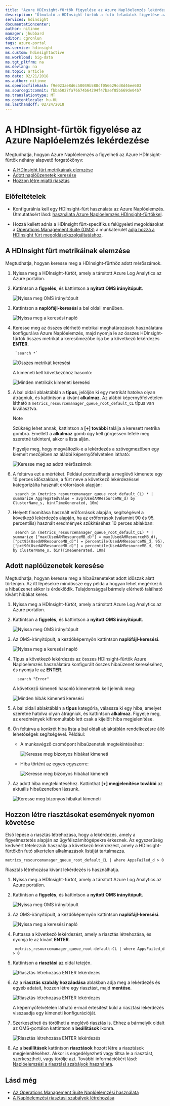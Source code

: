 ```yaml
---
title: "Azure HDInsight-fürtök figyelése az Azure Naplóelemzés lekérdezése |} Microsoft Docs"
description: "Útmutató a HDInsight-fürtök a futó feladatok figyelése az Azure Naplóelemzés lekérdezések futtatása."
services: hdinsight
documentationcenter: 
author: nitinme
manager: jhubbard
editor: cgronlun
tags: azure-portal
ms.service: hdinsight
ms.custom: hdinsightactive
ms.workload: big-data
ms.tgt_pltfrm: na
ms.devlang: na
ms.topic: article
ms.date: 02/21/2018
ms.author: nitinme
ms.openlocfilehash: f9e023ae8d6c50049b588cf056629cd8d46ee603
ms.sourcegitcommit: fbba5027fa76674b64294f47baef85b669de04b7
ms.translationtype: MT
ms.contentlocale: hu-HU
ms.lasthandoff: 02/24/2018
---
```

# <a name="query-azure-log-analytics-to-monitor-hdinsight-clusters"></a>A HDInsight-fürtök figyelése az Azure Naplóelemzés lekérdezése

Megtudhatja, hogyan Azure Naplóelemzés a figyelheti az Azure HDInsight-fürtök néhány alapvető forgatókönyv:

* [A HDInsight fürt metrikáinak elemzése](#analyze-hdinsight-cluster-metrics)
* [Adott naplóüzenetek keresése](#search-for-specific-log-messages)
* [Hozzon létre miatti riasztás](#create-alerts-for-tracking-events)

## <a name="prerequisites"></a>Előfeltételek

* Konfigurálnia kell egy HDInsight-fürt használata az Azure Naplóelemzés. Útmutatásért lásd: [használata Azure Naplóelemzés HDInsight-fürtökkel](hdinsight-hadoop-oms-log-analytics-tutorial.md).

* Hozzá kellett adnia a HDInsight fürt-specifikus felügyeleti megoldásokat a [Operations Management Suite (OMS)](../operations-management-suite/operations-management-suite-overview.md) a munkaterület [adja hozzá a HDInsight fürt megoldásokszolgáltatáshoz](hdinsight-hadoop-oms-log-analytics-management-solutions.md).

## <a name="analyze-hdinsight-cluster-metrics"></a>A HDInsight fürt metrikáinak elemzése

Megtudhatja, hogyan keresse meg a HDInsight-fürthöz adott mérőszámok.

1. Nyissa meg a HDInsight-fürtöt, amely a társított Azure Log Analytics az Azure portálon.
2. Kattintson a **figyelés**, és kattintson a **nyitott OMS irányítópult**.

    ![Nyissa meg OMS irányítópult](./media/hdinsight-hadoop-oms-log-analytics-use-queries/hdinsight-log-analytics-open-oms-dashboard.png "nyitott OMS irányítópult")

2. Kattintson a **naplófájl-keresési** a bal oldali menüben.

    ![Nyissa meg a keresési napló](./media/hdinsight-hadoop-oms-log-analytics-use-queries/hdinsight-log-analytics-click-log-search.png "nyissa meg a keresési napló")

3. Keresse meg az összes elérhető metrikai meghatározások használatára konfigurálva Azure Naplóelemzés, majd nyomja le az összes HDInsight-fürtök összes metrikát a keresőmezőbe írja be a következő lekérdezés **ENTER**.

        `search *` 

    ![Összes metrikát keresési](./media/hdinsight-hadoop-oms-log-analytics-use-queries/hdinsight-log-analytics-search-all-metrics.png "összes metrikát keresése")

    A kimeneti kell következőhöz hasonló:

    ![Minden metrikák kimeneti keresési](./media/hdinsight-hadoop-oms-log-analytics-use-queries/hdinsight-log-analytics-search-all-metrics-output.png "összes metrikák kimeneti keresése")

5. A bal oldali ablaktáblán a **típus**, jelöljön ki egy metrikát hatolva olyan átrágniuk, és kattintson a kívánt **alkalmaz**. Az alábbi képernyőfelvételen látható a `metrics_resourcemanager_queue_root_default_CL` típus van kiválasztva. 

    > [!NOTE]
    > Szükség lehet annak, kattintson a **[+] további** találja a keresett metrika gombra. Emellett a **alkalmaz** gomb úgy kell görgessen lefelé meg szeretné tekinteni, akkor a lista alján.
    > 
    >    

    Figyelje meg, hogy megváltozik-e a lekérdezés a szövegmezőben egy kiemelt mezőjében az alábbi képernyőfelvételen látható:

    ![Keresse meg az adott mérőszámok](./media/hdinsight-hadoop-oms-log-analytics-use-queries/hdinsight-log-analytics-search-specific-metrics.png "adott mérőszámok keresése")

6. A feltárva ezt a mértéket. Például pontosíthatja a meglévő kimenete egy 10 perces időszakban, a fürt neve a következő lekérdezéssel kategorizálta használt erőforrások alapján:

        search in (metrics_resourcemanager_queue_root_default_CL) * | summarize AggregatedValue = avg(UsedAMResourceMB_d) by ClusterName_s, bin(TimeGenerated, 10m)

7. Helyett finomítása használt erőforrások alapján, segítségével a következő lekérdezés alapján, ha az erőforrások (valamint 90 és 95. percentilis) használt eredmények szűkítéséhez 10 perces ablakban:

        search in (metrics_resourcemanager_queue_root_default_CL) * | summarize ["max(UsedAMResourceMB_d)"] = max(UsedAMResourceMB_d), ["pct95(UsedAMResourceMB_d)"] = percentile(UsedAMResourceMB_d, 95), ["pct90(UsedAMResourceMB_d)"] = percentile(UsedAMResourceMB_d, 90) by ClusterName_s, bin(TimeGenerated, 10m)

## <a name="search-for-specific-log-messages"></a>Adott naplóüzenetek keresése

Megtudhatja, hogyan keresse meg a hibaüzeneteket adott időszak alatt történjen. Az itt lépésekre mindössze egy példa a hogyan lehet megérkezik a hibaüzenet akkor is érdeklődik. Tulajdonsággal bármely elérhető található kívánt hibákat keres.

1. Nyissa meg a HDInsight-fürtöt, amely a társított Azure Log Analytics az Azure portálon.
2. Kattintson a **figyelés**, és kattintson a **nyitott OMS irányítópult**.

    ![Nyissa meg OMS irányítópult](./media/hdinsight-hadoop-oms-log-analytics-use-queries/hdinsight-log-analytics-open-oms-dashboard.png "nyitott OMS irányítópult")

2. Az OMS-irányítópult, a kezdőképernyőn kattintson **naplófájl-keresési**.

    ![Nyissa meg a keresési napló](./media/hdinsight-hadoop-oms-log-analytics-use-queries/hdinsight-log-analytics-click-log-search.png "nyissa meg a keresési napló")

3. Típus a következő lekérdezés az összes HDInsight-fürtök Azure Naplóelemzés használatára konfigurált összes hibaüzenet kereséséhez, és nyomja le az **ENTER**. 

         search "Error"

    A következő kimeneti hasonló kimenetnek kell jelenik meg:

    ![Minden hibák kimeneti keresési](./media/hdinsight-hadoop-oms-log-analytics-use-queries/hdinsight-log-analytics-search-all-errors-output.png "összes hibák kimeneti keresése")

5. A bal oldali ablaktáblán a **típus** kategória, válassza ki egy hiba, amelyet szeretne hatolva olyan átrágniuk, és kattintson **alkalmaz**.  Figyelje meg, az eredmények kifinomultabb lett csak a kijelölt hiba megjelenítése.
7. Ön feltárva a konkrét hiba lista a bal oldali ablaktáblán rendelkezésre álló lehetőségek segítségével. Például: 

    - A munkavégző csomópont hibaüzenetek megtekintéséhez:

        ![Keresse meg bizonyos hibákat kimeneti](./media/hdinsight-hadoop-oms-log-analytics-use-queries/hdinsight-log-analytics-search-specific-error-refined.png "bizonyos hibákat kimeneti keresése")

    - Hiba történt az egyes egyszerre:

        ![Keresse meg bizonyos hibákat kimeneti](./media/hdinsight-hadoop-oms-log-analytics-use-queries/hdinsight-log-analytics-search-specific-error-time.png "bizonyos hibákat kimeneti keresése")

9. Az adott hiba megtekintéséhez. Kattinthat **[+] megjelenítése további** az aktuális hibaüzenetben lássunk.

    ![Keresse meg bizonyos hibákat kimeneti](./media/hdinsight-hadoop-oms-log-analytics-use-queries/hdinsight-log-analytics-search-specific-error-arrived.png "bizonyos hibákat kimeneti keresése")

## <a name="create-alerts-for-tracking-events"></a>Hozzon létre riasztásokat események nyomon követése

Első lépése a riasztás létrehozása, hogy a lekérdezés, amely a figyelmeztetés alapján az ügyfélszámítógépekre érkeznek. Az egyszerűség kedvéért tételezzük használja a következő lekérdezést, amely a HDInsight-fürtökön futó sikertelen alkalmazások listáját tartalmazza.

    metrics_resourcemanager_queue_root_default_CL | where AppsFailed_d > 0

Riasztás létrehozása kívánt lekérdezés is használhatja.

1. Nyissa meg a HDInsight-fürtöt, amely a társított Azure Log Analytics az Azure portálon.
2. Kattintson a **figyelés**, és kattintson a **nyitott OMS irányítópult**.

    ![Nyissa meg OMS irányítópult](./media/hdinsight-hadoop-oms-log-analytics-use-queries/hdinsight-log-analytics-open-oms-dashboard.png "nyitott OMS irányítópult")

2. Az OMS-irányítópult, a kezdőképernyőn kattintson **naplófájl-keresési**.

    ![Nyissa meg a keresési napló](./media/hdinsight-hadoop-oms-log-analytics-use-queries/hdinsight-log-analytics-click-log-search.png "nyissa meg a keresési napló")

3. Futtassa a következő lekérdezést, amely a riasztás létrehozása, és nyomja le az kívánt **ENTER**.

        metrics_resourcemanager_queue_root-default-CL | where AppsFailed_d > 0

4. Kattintson a **riasztási** az oldal tetején.

    ![Riasztás létrehozása ENTER lekérdezés](./media/hdinsight-hadoop-oms-log-analytics-use-queries/hdinsight-log-analytics-create-alert-query.png "Enter lekérdezés riasztás létrehozása")

4. Az a **riasztás szabály hozzáadása** ablakban adja meg a lekérdezés és egyéb adatait, hozzon létre egy riasztást, majd **mentése**.

    ![Riasztás létrehozása ENTER lekérdezés](./media/hdinsight-hadoop-oms-log-analytics-use-queries/hdinsight-log-analytics-create-alert.png "Enter lekérdezés riasztás létrehozása")

    A képernyőfelvételen látható e-mail értesítést küld a riasztási lekérdezés visszaadja egy kimeneti konfigurációját.

5. Szerkesztheti és törölheti a meglévő riasztás is. Ehhez a bármelyik oldalt az OMS-portálon kattintson a **beállítások** ikonra.

    ![Riasztás létrehozása ENTER lekérdezés](./media/hdinsight-hadoop-oms-log-analytics-use-queries/hdinsight-log-analytics-edit-alert.png "Enter lekérdezés riasztás létrehozása")

6. Az a **beállítások** kattintson **riasztások** hozott létre a riasztások megjelenítéséhez. Akkor is engedélyezheti vagy tiltsa le a riasztást, szerkesztheti, vagy törölje azt. További információkért lásd: [Naplóelemzési a riasztási szabályok használata](../log-analytics/log-analytics-alerts-creating.md).

## <a name="see-also"></a>Lásd még

* [Az Operations Management Suite Naplóelemzési használata](https://blogs.msdn.microsoft.com/wei_out_there_with_system_center/2016/07/03/oms-log-analytics-create-tiles-drill-ins-and-dashboards-with-the-view-designer/)
* [A Naplóelemzési riasztási szabályok létrehozása](../log-analytics/log-analytics-alerts-creating.md)
